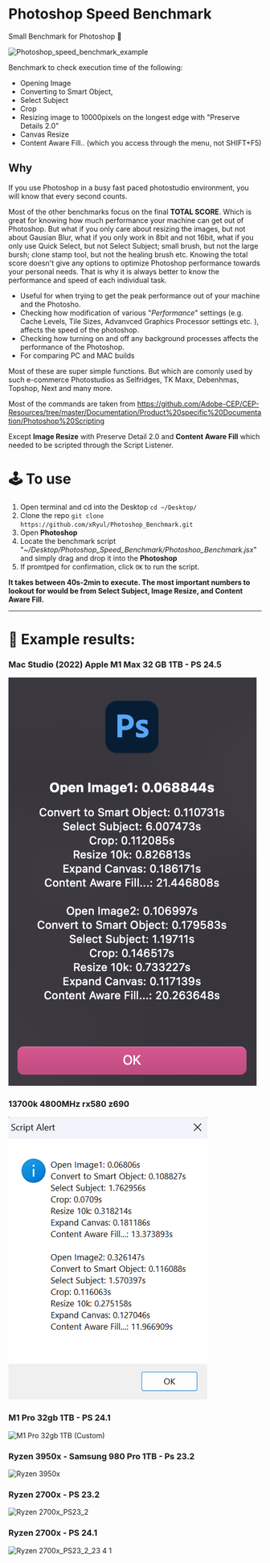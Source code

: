 # Photoshop Speed Benchmark
Small Benchmark for Photoshop 🚀

![Photoshop_speed_benchmark_example](https://user-images.githubusercontent.com/47340038/179255250-5907925f-b439-4abf-82a5-e293b53fada9.gif)

Benchmark to check execution time of the following:
- Opening Image
- Converting to Smart Object,
- Select Subject
- Crop
- Resizing image to 10000pixels on the longest edge with "Preserve Details 2.0" 
- Canvas Resize
- Content Aware Fill.. (which you access through the menu, not SHIFT+F5)

## Why
If you use Photoshop in a busy fast paced photostudio environment, you will know that every second counts. 

Most of the other benchmarks focus on the final **TOTAL SCORE**. Which is great for knowing how much performance your machine can get out of Photoshop. But what if you only care about resizing the images, but not about Gausian Blur, what if you only work in 8bit and not 16bit, what if you only use Quick Select, but not Select Subject; small brush, but not the large bursh; clone stamp tool, but not the healing brush etc. Knowing the total score doesn't give any options to optimize Photoshop performance towards your personal needs. That is why it is always better to know the performance and speed of each individual task. 

- Useful for when trying to get the peak performance out of your machine and the Photosho. 
- Checking how modification of various "_Performance_" settings (e.g. Cache Levels, Tile Sizes, Advanvced Graphics Processor settings etc. ), affects the speed of the photoshop. 
- Checking how turning on and off any background processes affects the performance of the Photoshop. 
- For comparing PC and MAC builds

Most of these are super simple functions. But which are comonly used by such e-commerce Photostudios as Selfridges, TK Maxx, Debenhmas, Topshop, Next and many more. 

Most of the commands are taken from https://github.com/Adobe-CEP/CEP-Resources/tree/master/Documentation/Product%20specific%20Documentation/Photoshop%20Scripting

Except **Image Resize** with Preserve Detail 2.0 and **Content Aware Fill** which needed to be scripted through the Script Listener. 


# 🕹 To use
1. Open terminal and cd into the Desktop `cd ~/Desktop/`
2. Clone the repo `git clone https://github.com/xRyul/Photoshop_Benchmark.git`
3. Open **Photoshop**
4. Locate  the benchmark script "_~/Desktop/Photoshop_Speed_Benchmark/Photoshoo_Benchmark.jsx_" and simply drag and drop it into the **Photoshop**
5. If promtped for confirmation, click `OK` to run the script.

**It takes between 40s-2min to execute. The most important numbers to lookout for would be from Select Subject, Image Resize, and Content Aware Fill.**

---
# 🏁 Example results:

### Mac Studio (2022) Apple M1 Max 32 GB 1TB - PS 24.5
![Mac Studio (2022) Apple M1 Max 32 GB 1TB](https://github.com/xRyul/Photoshop_Benchmark/blob/main/Benchmark_Results/Mac%20Studio%20(2022)%20Apple%20M1%20Max%20%2032%20GB%201TB.png?raw=true)

### 13700k 4800MHz rx580 z690
![Benchmark_Results/13700k 4800MHz rx580 z690.png](https://github.com/xRyul/Photoshop_Benchmark/blob/main/Benchmark_Results/13700k%204800MHz%20rx580%20z690.png?raw=true)

### M1 Pro 32gb 1TB - PS 24.1
![M1 Pro 32gb 1TB (Custom)](https://user-images.githubusercontent.com/47340038/179262740-1a10be93-4a71-4382-a16b-6ee2541000c0.jpg)

### Ryzen 3950x - Samsung 980 Pro 1TB - Ps 23.2
![Ryzen 3950x](https://user-images.githubusercontent.com/47340038/179261960-3718cb7a-0c79-40bd-94fa-13164cfe82cf.jpg)

### Ryzen 2700x - PS 23.2
![Ryzen 2700x_PS23_2](https://user-images.githubusercontent.com/47340038/179260549-52c4a87f-d89b-4c0d-837f-11698eef134e.jpg)

### Ryzen 2700x - PS 24.1
![Ryzen 2700x_PS23_2_23 4 1](https://user-images.githubusercontent.com/47340038/179260612-391e714a-5773-466a-a17b-259d94929e6c.jpg)





 
